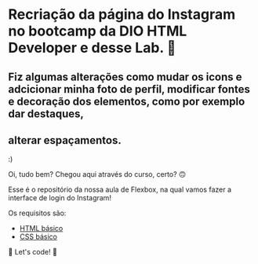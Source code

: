 # Recriação da página do Instagram no bootcamp da DIO HTML Developer e desse Lab. 🚀

## Fiz algumas alterações como mudar os icons e adcicionar minha foto de perfil, modificar fontes e decoração dos elementos, como por exemplo dar destaques,
## alterar espaçamentos. 
:) 






Oi, tudo bem? Chegou aqui através do curso, certo? 🙃

Esse é o repositório da nossa aula de Flexbox, na qual vamos fazer a interface de login do Instagram! 

Os requisitos são:

* [HTML básico](https://www.w3schools.com/html/)
* [CSS básico](https://developer.mozilla.org/pt-BR/docs/Web/CSS)

🚀 Let's code! 🚀
